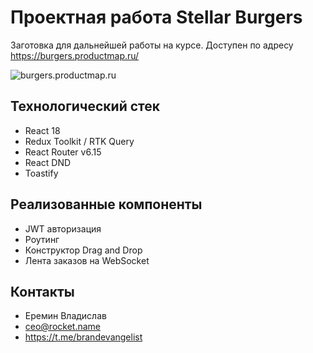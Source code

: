 # Проектная работа Stellar Burgers

Заготовка для дальнейшей работы на курсе.
Доступен по адресу https://burgers.productmap.ru/

![burgers.productmap.ru](https://github.com/productmap/react-stellar-burger/assets/122282551/b572e4d7-0e29-4003-ad7f-1c4b4919f3c9)
## Технологический стек
- React 18
- Redux Toolkit / RTK Query
- React Router v6.15
- React DND
- Toastify

## Реализованные компоненты
- JWT авторизация
- Роутинг
- Конструктор Drag and Drop
- Лента заказов на WebSocket

## Контакты

- Еремин Владислав
- ceo@rocket.name
- https://t.me/brandevangelist
